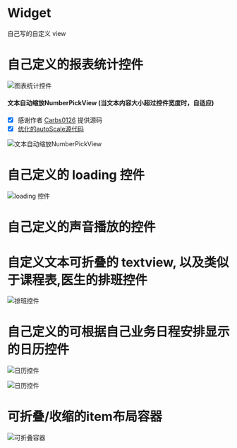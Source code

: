 # Widget
自己写的自定义 view

# 自己定义的报表统计控件
![图表统计控件](https://github.com/wuyalun198612/Widget/blob/master/picture/HistogramView.gif "图表统计控件")

#### 文本自动缩放NumberPickView (当文本内容大小超过控件宽度时，自适应)

- [x] 感谢作者 [Carbs0126](https://github.com/Carbs0126/NumberPickerView) 提供源码 
- [x] [优化的autoScale源代码](https://github.com/uni7corn/NumberPickerView/blob/master/library/src/main/java/cn/carbswang/android/numberpickerview/library/delagate/AutoMeasureDelegate.java)

![文本自动缩放NumberPickView](https://github.com/uni7corn/NumberPickerView/blob/master/picture/scaleAutoTextNumberPickerView.gif "自适应文本大小")<br>

# 自己定义的 loading 控件
![loading 控件](https://github.com/wuyalun198612/Widget/blob/master/picture/loading.gif "loading 控件")

# 自己定义的声音播放的控件

# 自定义文本可折叠的 textview, 以及类似于课程表,医生的排班控件
![排班控件](https://github.com/wuyalun198612/Widget/blob/master/picture/foldTextView-and-scheduleView.gif "排班控件")

# 自己定义的可根据自己业务日程安排显示的日历控件

![日历控件](https://github.com/wuyalun198612/Widget/blob/master/picture/calender.png "日历控件")

![日历控件](https://github.com/wuyalun198612/Widget/blob/master/picture/calender.gif "日历控件")

# 可折叠/收缩的item布局容器
![可折叠容器](https://github.com/wuyalun198612/Widget/blob/master/picture/foldLayout.gif "折叠容器")
